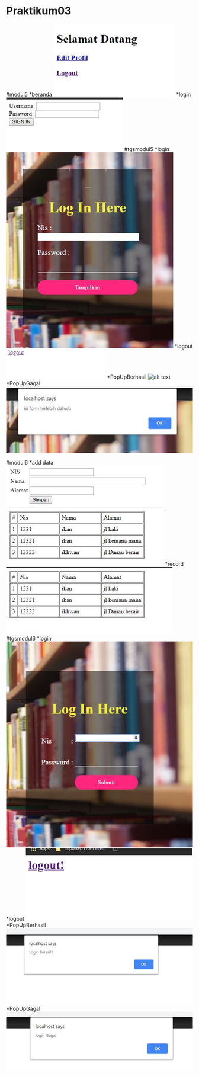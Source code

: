 # Praktikum03
#modul5
*beranda
![alt text](https://github.com/Ikhwan19/Praktikum03/blob/master/modul5/beranda.JPG)
*login
![alt text](https://github.com/Ikhwan19/Praktikum03/blob/master/modul5/login.JPG)
#tgsmodul5
*login
![alt text](https://github.com/Ikhwan19/Praktikum03/blob/master/tugasmd5/logintgs.JPG)
*logout
![alt text](https://github.com/Ikhwan19/Praktikum03/blob/master/tugasmd5/logout.JPG)
*PopUpBerhasil
![alt text](https://github.com/Ikhwan19/Praktikum03/blob/master/tugasmd5/pop%20up%20%20berhasil.JPG)
*PopUpGagal
![alt text](https://github.com/Ikhwan19/Praktikum03/blob/master/tugasmd5/pop%20up%20%20gagal.JPG)

#modul6
*add data
![alt text](https://github.com/Ikhwan19/Praktikum03/blob/master/modul6/add_data.JPG)
*record
![alt text](https://github.com/Ikhwan19/Praktikum03/blob/master/modul6/record.JPG)
#tgsmodul6
*login
![alt text](https://github.com/Ikhwan19/Praktikum03/blob/master/tugasmd6/logintgs.JPG)
*logout
![alt text](https://github.com/Ikhwan19/Praktikum03/blob/master/tugasmd6/logout.JPG)
*PopUpBerhasil
![alt text](https://github.com/Ikhwan19/Praktikum03/blob/master/tugasmd6/pop%20up%20berhasil.JPG)
*PopUpGagal
![alt text](https://github.com/Ikhwan19/Praktikum03/blob/master/tugasmd6/pop%20up%20gagal.JPG)
